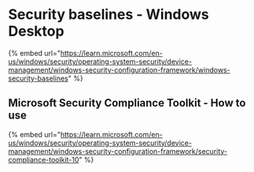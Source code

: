 # Security baselines - Windows Desktop

{% embed url="https://learn.microsoft.com/en-us/windows/security/operating-system-security/device-management/windows-security-configuration-framework/windows-security-baselines" %}

## Microsoft Security Compliance Toolkit - How to use <a href="#microsoft-security-compliance-toolkit---how-to-use" id="microsoft-security-compliance-toolkit---how-to-use"></a>

{% embed url="https://learn.microsoft.com/en-us/windows/security/operating-system-security/device-management/windows-security-configuration-framework/security-compliance-toolkit-10" %}
